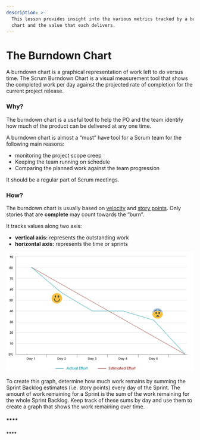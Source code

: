 ```yaml
---
description: >-
  This lesson provides insight into the various metrics tracked by a burndown
  chart and the value that each delivers.
---
```


# The Burndown Chart

A burndown chart is a graphical representation of work left to do versus time. The Scrum Burndown Chart is a visual measurement tool that shows the completed work per day against the projected rate of completion for the current project release.

### Why?

The burndown chart is a useful tool to help the PO and the team identify how much of the product can be delivered at any one time. 

A burndown chart is almost a “must” have tool for a Scrum team for the following main reasons:

* monitoring the project scope creep
* Keeping the team running on schedule
* Comparing the planned work against the team progression

It should be a regular part of Scrum meetings.

### How?

The burndown chart is usually based on [velocity](../../supplementary-modules/glossary.md#velocity) and [story points](../../supplementary-modules/glossary.md#story-points).  Only stories that are **complete** may count towards the “burn”. 

It tracks values along two axis:  

* **vertical axis:** represents the outstanding work 
* **horizontal axis:** represents the time or sprints

![Example of a simple burndown chart](../../.gitbook/assets/screenshot-2020-01-10-at-14.49.55.png)

To create this graph, determine how much work remains by summing the Sprint Backlog estimates \(i.e. story points\) every day of the Sprint. The amount of work remaining for a Sprint is the sum of the work remaining for the whole Sprint Backlog. Keep track of these sums by day and use them to create a graph that shows the work remaining over time.

#### \*\*\*\*

\*\*\*\*


